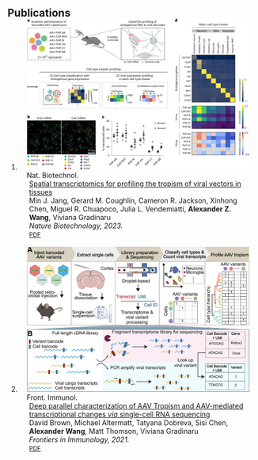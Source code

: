 <h2 id="publications" style="margin: 2px 0px -15px;">Publications</h2>

<div class="publications">
<ol class="bibliography">

<li>
<div class="pub-row">

  <div class="col-sm-3 abbr" style="position: relative;padding-right: 15px;padding-left: 15px;">
    <img src="assets/img/nat_biotech_s41587-022-01648.png" class="teaser img-fluid z-depth-1">
    <abbr class="badge">Nat. Biotechnol.</abbr>
  </div>

  <div class="col-sm-9" style="position: relative;padding-right: 15px;padding-left: 20px;">
    <div class="title"><a href="https://doi.org/10.1038/s41587-022-01648-w">Spatial transcriptomics for profiling the tropism of viral vectors in tissues</a></div>
    <div class="author">Min J. Jang, Gerard M. Coughlin, Cameron R. Jackson, Xinhong Chen, Miguel R. Chuapoco, Julia L. Vendemiatti, <strong>Alexander Z. Wang</strong>, Viviana Gradinaru</div>
    <div class="periodical"><em>Nature Biotechnology, 2023.</em></div>
    <div class="links">
      <a href="https://authors.library.caltech.edu/119616/1/s41587-022-01648-w.pdf" class="btn btn-sm z-depth-0" role="button" target="_blank" style="font-size:12px;">PDF</a>
      <!-- <a href="https://github.com/yaoyao-liu/mnemonics" class="btn btn-sm z-depth-0" role="button" target="_blank" style="font-size:12px;">Code</a> -->
      <!-- <a href="https://class-il.mpi-inf.mpg.de/mnemonics/" class="btn btn-sm z-depth-0" role="button" target="_blank" style="font-size:12px;">Project Page</a> -->
      <!-- <a href="https://dblp.uni-trier.de/rec/conf/cvpr/LiuSLSS20.html?view=bibtex" class="btn btn-sm z-depth-0" role="button" target="_blank" style="font-size:12px;">BibTex</a> -->
      <!-- <strong><i style="color:#e74d3c">Oral Presentation</i></strong> -->
    </div>
  </div>
</div>
</li>
<br>
<li>
<div class="pub-row">

  <div class="col-sm-3 abbr" style="position: relative;padding-right: 15px;padding-left: 15px;">
    <img src="assets/img/fimmu-12-730825-g001.jpeg" class="teaser img-fluid z-depth-1">
    <abbr class="badge">Front. Immunol.</abbr>
  </div>

  <div class="col-sm-9" style="position: relative;padding-right: 15px;padding-left: 20px;">
    <div class="title"><a href="https://doi.org/10.3389/fimmu.2021.730825">Deep parallel characterization of AAV Tropism and AAV-mediated transcriptional changes <i>via</i> single-cell RNA sequencing</a></div>
    <div class="author">David Brown, Michael Altermatt, Tatyana Dobreva, Sisi Chen, <strong>Alexander Wang</strong>, Matt Thomson, Viviana Gradinaru</div>
    <div class="periodical"><em>Frontiers in Immunology, 2021.</em></div>
    <div class="links">
      <a href="https://www.readcube.com/articles/10.3389/fimmu.2021.730825" class="btn btn-sm z-depth-0" role="button" target="_blank" style="font-size:12px;">PDF</a>
      <!-- <a href="https://github.com/yaoyao-liu/mnemonics" class="btn btn-sm z-depth-0" role="button" target="_blank" style="font-size:12px;">Code</a> -->
      <!-- <a href="https://class-il.mpi-inf.mpg.de/mnemonics/" class="btn btn-sm z-depth-0" role="button" target="_blank" style="font-size:12px;">Project Page</a> -->
      <!-- <a href="https://dblp.uni-trier.de/rec/conf/cvpr/LiuSLSS20.html?view=bibtex" class="btn btn-sm z-depth-0" role="button" target="_blank" style="font-size:12px;">BibTex</a> -->
      <!-- <strong><i style="color:#e74d3c">Oral Presentation</i></strong> -->
    </div>
  </div>
</div>
</li>

<br>

</ol>
</div>
